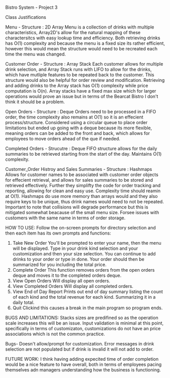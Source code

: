 Bistro System - Project 3

Class Justifications

Menu -
Structure : 2D Array
Menu is a collection of drinks with multiple characteristics, Array2D's allow for the natural mapping of these charactersitcs with easy lookup time and efficiency. Both retrieving drinks has O(1) complexity and because the menu is a fixed size its rather efficient, however this would mean the structure would need to be recreated each time the menu was changed. 

Customer Order -
Structure : Array Stack 
Each customer allows for multiple drink selection, and Array Stack runs with LIFO to allow for the drinks, which have mutliple features to be repeated back to the customer. This structure would also be helpful for order review and modification. Retrieving and adding drinks to the Array stack has O(1) complexity while price computation is O(n). Array stacks have a fixed max size which for larger operations would prove an issue but in terms of the Bearcat Bistro I don't think it should be a problem.

Open Orders -
Structure : Deque
Orders need to be processed in a FIFO order, the time complexity also remains at O(1) so it is an effecient process/structure. Considered using a circular queue to place order limitations but ended up going with a deque because its more flexible, meaning orders can be added to the front and back, which allows for employees to move orders ahead of the que if needed.

Completed Orders -
Strucutre : Deque
FIFO structure allows for the daily summaries to be retrieved starting from the start of the day. Maintains O(1) complexity.

Customer_Order Histroy and Sales Summaries - 
Structure : Hashmaps
Allows for customer names to be associated with customer order objects for effecient retrieval, and allows for sales summaries to be stored and retrieved effectively. Further they simplifty the code for order tracking and reporting, allowing for clean and easy use. Complexity time should reamin at O(1). Hashmaps do use more memory than arrays would and they also require keys to be unique, thus drink names would need to not be repeated. Important to note that collisions will degrade performance but this is mitigated somewhat beacause of the small menu size. Forsee issues with customers with the same name in terms of order storage.


HOW TO USE:
Follow the on-screen prompts for directory selection and then each item has its own prompts and functions:
 1. Take New Order
 You'll be prompted to enter your name, then the menu will be displayed. Type in your drink kind selection and your customization and then your size selection. You can continue to add drinks to your order or type in done. Your order should then be summarized for you including the total price.
 2. Complete Order
 This function removes orders from the open orders deque and moves it to the completed orders deque.
 3. View Open Orders
 Will display all open orders.
 4. View Completed Orders
 Will display all completed orders.
 5. View End of Day Report
 Prints out end of day summary listing the count of each kind and the total revenue for each kind. Summarizing it in a daily total.
 6. Quit
 Clickind this causes a break in the main program so program ends.


BUGS AND LIMITATIONS:
Stacks sizes are predifined so as the operation scale increases this will be an issue. Input validation is minimal at this point, specifically in terms of customizaton, customizations do not have an price associations which is not the common practice.

Bugs- Doesn't allow/prompt for customization. Error messages in drink selection are not populated but if drink is invalid it will not add to order. 

FUTURE WORK:
I think having adding expecited time of order completion would be a nice feature to have overall, both in terms of employees pacing themselves adn managers understanding how the business is functioning. 

